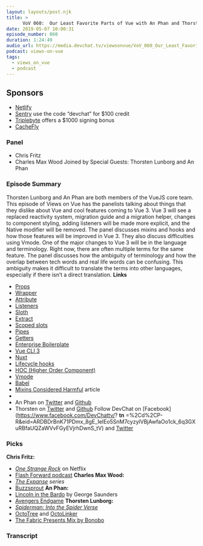 ```yaml
---
layout: layouts/post.njk
title: >
      VoV 060:  Our Least Favorite Parts of Vue with An Phan and Thorsten Lunborg
date: 2019-05-07 10:00:31
episode_number: 060
duration: 1:24:49
audio_url: https://media.devchat.tv/viewsonvue/VoV_060_Our_Least_Favorite_Parts_of_Vue_with_An_Phan_and_Thorsten_Lunborg.mp3
podcast: views-on-vue
tags: 
  - views_on_vue
  - podcast
---
```


## **Sponsors**

- [Netlify](https://www.netlify.com/)
- [Sentry](https://sentry.io/) use the code “devchat” for $100 credit
- [Triplebyte](https://triplebyte.com/vue) offers a $1000 signing bonus
- [CacheFly](https://www.cachefly.com/)

### **Panel**

- Chris Fritz
- Charles Max Wood
Joined by Special Guests: Thorsten Lunborg and An Phan
### **Episode Summary**
Thorsten Lunborg and An Phan are both members of the VueJS core team. This episode of Views on Vue has the panelists talking about things that they dislike about Vue and cool features coming to Vue 3. Vue 3 will see a replaced reactivity system, migration guide and a migration helper, changes to component styling, adding listeners will be made more explicit, and the Native modifier will be removed. The panel discusses mixins and hooks and how those features will be improved in Vue 3. They also discuss difficulties using Vmode. One of the major changes to Vue 3 will be in the language and terminology. Right now, there are often multiple terms for the same feature. The panel discusses how the ambiguity of terminology and how the overlap between tech words and real life words can be confusing. This ambiguity makes it difficult to translate the terms into other languages, especially if there isn’t a direct translation. **Links**
- [Props](https://vuejs.org/v2/guide/components-props.html)
- [Wrapper](https://vuejs.org/v2/examples/select2.html)
- [Attribute](https://www.vuemastery.com/courses/intro-to-vue-js/attribute-binding/)
- [Listeners](https://vuejs.org/v2/guide/events.html)
- [Sloth](https://github.com/denar90/sloth)
- [Extract](https://vue-loader.vuejs.org/guide/extract-css.html)
- [Scoped slots](https://vuejs.org/v2/guide/components-slots.html#Scoped-Slots-with-the-slot-scope-Attribute)
- [Pipes](https://vuejs.org/v2/guide/filters.html)
- [Getters](https://vuex.vuejs.org/guide/getters.html)
- [Enterprise Boilerplate](https://github.com/chrisvfritz/vue-enterprise-boilerplate)
- [Vue CLI 3](https://cli.vuejs.org/)
- [Nuxt](https://nuxtjs.org/)
- [Lifecycle hooks](https://vuejs.org/v2/api/#Options-Lifecycle-Hooks)
- [HOC (Higher Order Component)](https://medium.com/bethink-pl/higher-order-components-in-vue-js-a79951ac9176)
- [Vmode](https://vuejs.org/v2/guide/forms.html#v-model-with-Components)
- [Babel](https://github.com/babel/babel)
- [Mixins Considered Harmful](https://reactjs.org/blog/2016/07/13/mixins-considered-harmful.html?utm_source=javascriptweekly&utm_medium=email) article
- 
- An Phan on [Twitter](https://twitter.com/notphanan?lang=en) and [Github](https://github.com/phanan)
- Thorsten on [Twitter](https://twitter.com/Linus_Borg?lang=en) and [Github](https://github.com/LinusBorg)
Follow DevChat on [Facebook](https://www.facebook.com/DevChattv/? __tn__ =%2Cd%2CP-R&eid=ARDBDrBnK71PDmx_8gE_IeIEo5SnM7cyzylVBjAwfaOo1ck_6q3GXuRBfaUQZaWVvFGyEVjrhDwnS_tV) and [Twitter](https://twitter.com/devchattv?lang=en)
### **Picks**
 **Chris Fritz:**
- [_One Strange Rock_](https://www.netflix.com/title/81071666) on Netflix
- [Flash Forward podcast](https://www.flashforwardpod.com/)
**Charles Max Wood:**
- _[The Expanse](https://www.amazon.com/The-Expanse-Season-1/dp/B018BZ3SCM) series_
- [Buzzsprout](https://www.buzzsprout.com/)
**An Phan:**
- [Lincoln in the Bardo](https://www.amazon.com/Lincoln-Bardo-Novel-George-Saunders/dp/0812985400/ref=as_li_ss_tl?ie=UTF8&qid=1548462018&sr=8-1&linkCode=ll1&tag=devchattv-20&linkId=f06bfe7482dca8bb751ed6d7cc86e2ab&language=en_US) by George Saunders
- [Avengers Endgame](https://www.marvel.com/movies/avengers-endgame)
**Thorsten Lunborg:**
- _[Spiderman: Into the Spider Verse](https://www.imdb.com/title/tt4633694/)_
- [OctoTree](https://github.com/ovity/octotree) and [OctoLinker](https://github.com/OctoLinker/OctoLinker)
- [The Fabric Presents Mix by Bonobo](https://www.fabriclondon.com/store/bonobo.html)


### Transcript


